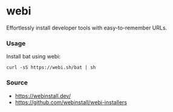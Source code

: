 # webi

Effortlessly install developer tools with easy-to-remember URLs.

### Usage

Install bat using webi:
```shell
curl -sS https://webi.sh/bat | sh
```

### Source

- https://webinstall.dev/
- https://github.com/webinstall/webi-installers